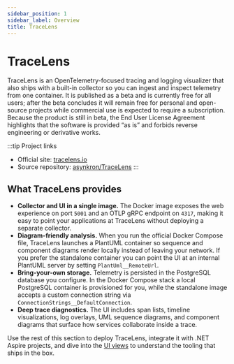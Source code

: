 ```yaml
---
sidebar_position: 1
sidebar_label: Overview
title: TraceLens
---
```


# TraceLens

TraceLens is an OpenTelemetry-focused tracing and logging visualizer that also ships with a built-in collector so you can ingest and inspect telemetry from one container. It is published as a beta and is currently free for all users; after the beta concludes it will remain free for personal and open-source projects while commercial use is expected to require a subscription. Because the product is still in beta, the End User License Agreement highlights that the software is provided “as is” and forbids reverse engineering or derivative works.

:::tip Project links
- Official site: [tracelens.io](https://tracelens.io)
- Source repository: [asynkron/TraceLens](https://github.com/asynkron/TraceLens)
:::

## What TraceLens provides

- **Collector and UI in a single image.** The Docker image exposes the web experience on port `5001` and an OTLP gRPC endpoint on `4317`, making it easy to point your applications at TraceLens without deploying a separate collector.
- **Diagram-friendly analysis.** When you run the official Docker Compose file, TraceLens launches a PlantUML container so sequence and component diagrams render locally instead of leaving your network. If you prefer the standalone container you can point the UI at an internal PlantUML server by setting `PlantUml__RemoteUrl`.
- **Bring-your-own storage.** Telemetry is persisted in the PostgreSQL database you configure. In the Docker Compose stack a local PostgreSQL container is provisioned for you, while the standalone image accepts a custom connection string via `ConnectionStrings__DefaultConnection`.
- **Deep trace diagnostics.** The UI includes span lists, timeline visualizations, log overlays, UML sequence diagrams, and component diagrams that surface how services collaborate inside a trace.

Use the rest of this section to deploy TraceLens, integrate it with .NET Aspire projects, and dive into the [UI views](./views/trace-explorer.md) to understand the tooling that ships in the box.
